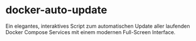 # docker-auto-update
Ein elegantes, interaktives Script zum automatischen Update aller laufenden Docker Compose Services mit einem modernen Full-Screen Interface.
